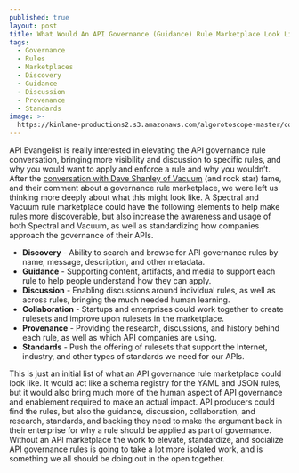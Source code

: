 ```yaml
---
published: true
layout: post
title: What Would An API Governance (Guidance) Rule Marketplace Look Like?
tags:
  - Governance
  - Rules
  - Marketplaces
  - Discovery
  - Guidance
  - Discussion
  - Provenance
  - Standards
image: >-
  https://kinlane-productions2.s3.amazonaws.com/algorotoscope-master/copper-circuit-nyc-people-marketplace.jpeg
---
```

API Evangelist is really interested in elevating the API governance rule conversation, bringing more visibility and discussion to specific rules, and why you would want to apply and enforce a rule and why you wouldn’t. After the [conversation with Dave Shanley of Vacuum](https://conversations.apievangelist.com/store/2025-01-18-dave-shanley-princess-beef-heavy-industries/) (and rock star) fame, and their comment about a governance rule marketplace, we were left us thinking more deeply about what this might look like. A Spectral and Vacuum rule marketplace could have the following elements to help make rules more discoverable, but also increase the awareness and usage of both Spectral and Vacuum, as well as standardizing how companies approach the governance of their APIs.

- **Discovery** - Ability to search and browse for API governance rules by name, message, description, and other metadata.
- **Guidance** - Supporting content, artifacts, and media to support each rule to help people understand how they can apply.
- **Discussion** - Enabling discussions around individual rules, as well as across rules, bringing the much needed human learning.
- **Collaboration** - Startups and enterprises could work together to create rulesets and improve upon rulesets in the marketplace.
- **Provenance** - Providing the research, discussions, and history behind each rule, as well as which API companies are using.
- **Standards** - Push the offering of rulesets that support the Internet, industry, and other types of standards we need for our APIs.

This is just an initial list of what an API governance rule marketplace could look like. It would act like a schema registry for the YAML and JSON rules, but it would also bring much more of the human aspect of API governance and enablement required to make an actual impact. API producers could find the rules, but also the guidance, discussion, collaboration, and research, standards, and backing they need to make the argument back in their enterprise for why a rule should be applied as part of governance. Without an API marketplace the work to elevate, standardize, and socialize API governance rules is going to take a lot more isolated work, and is something we all should be doing out in the open together.



